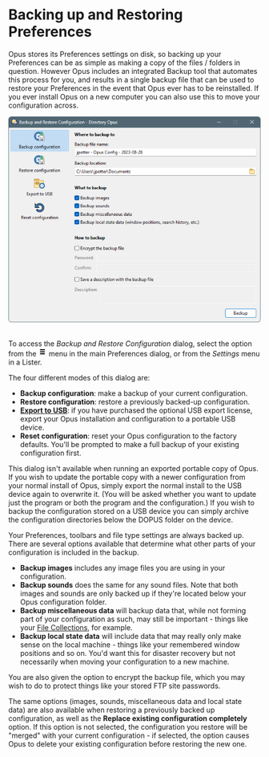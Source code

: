 # Backing up and Restoring Preferences

Opus stores its Preferences settings on disk, so backing up your Preferences can be as simple as making a copy of the files / folders in question. However Opus includes an integrated Backup tool that automates this process for you, and results in a single backup file that can be used to restore your Preferences in the event that Opus ever has to be reinstalled. If you ever install Opus on a new computer you can also use this to move your configuration across.

![](/Manual/images/media/13/prefs_backup.png) 

To access the *Backup and Restore Configuration* dialog, select the option from the ![](/Manual/images/media/13/prefs_menu.png) menu in the main Preferences dialog, or from the *Settings* menu in a Lister.

The four different modes of this dialog are:

- **Backup configuration**: make a backup of your current configuration.
- **Restore configuration**: restore a previously backed-up configuration.
- **[Export to USB](/Manual/additional_functionality/exporting_to_usb.md)**: if you have purchased the optional USB export license, export your Opus installation and configuration to a portable USB device.
- **Reset configuration**: reset your Opus configuration to the factory defaults. You'll be prompted to make a full backup of your existing configuration first.

This dialog isn't available when running an exported portable copy of Opus. If you wish to update the portable copy with a newer configuration from your normal install of Opus, simply export the normal install to the USB device again to overwrite it. (You will be asked whether you want to update just the program or both the program and the configuration.) If you wish to backup the configuration stored on a USB device you can simply archive the configuration directories below the DOPUS folder on the device.

Your Preferences, toolbars and file type settings are always backed up. There are several options available that determine what other parts of your configuration is included in the backup.

- **Backup images** includes any image files you are using in your configuration.
- **Backup sounds** does the same for any sound files. Note that both images and sounds are only backed up if they're located below your Opus configuration folder.
- **Backup miscellaneous data** will backup data that, while not forming part of your configuration as such, may still be important - things like your [File Collections](/Manual/basic_concepts/virtual_file_system/file_collections/RAEDME.md), for example.
- **Backup local state data** will include data that may really only make sense on the local machine - things like your remembered window positions and so on. You'd want this for disaster recovery but not necessarily when moving your configuration to a new machine.

You are also given the option to encrypt the backup file, which you may wish to do to protect things like your stored FTP site passwords.

The same options (images, sounds, miscellaneous data and local state data) are also available when restoring a previously backed up configuration, as well as the **Replace existing configuration completely** option. If this option is not selected, the configuration you restore will be "merged" with your current configuration - if selected, the option causes Opus to delete your existing configuration before restoring the new one.
